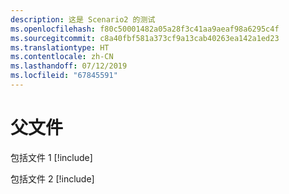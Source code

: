 ```yaml
---
description: 这是 Scenario2 的测试
ms.openlocfilehash: f80c50001482a05a28f3c41aa9aeaf98a6295c4f
ms.sourcegitcommit: c8a40fbf581a373cf9a13cab40263ea142a1ed23
ms.translationtype: HT
ms.contentlocale: zh-CN
ms.lasthandoff: 07/12/2019
ms.locfileid: "67845591"
---
```

# <a name="parent-file"></a>父文件

包括文件 1 [!include[](./includes/Scenario2_includeFile1.md)]

包括文件 2 [!include[](./includes/Scenario2_includeFile2.md)]
